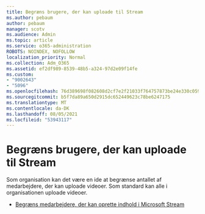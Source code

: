```yaml
---
title: Begræns brugere, der kan uploade til Stream
ms.author: pebaum
author: pebaum
manager: scotv
ms.audience: Admin
ms.topic: article
ms.service: o365-administration
ROBOTS: NOINDEX, NOFOLLOW
localization_priority: Normal
ms.collection: Adm_O365
ms.assetid: ef2df989-8539-48b5-a324-97d2e09f14fe
ms.custom:
- "9002643"
- "5096"
ms.openlocfilehash: 76d389698f082608d2cf7e2f21033f764757873be24e330c0596e053b4a85ea6
ms.sourcegitcommit: b5f7da89a650d2915dc652449623c78be6247175
ms.translationtype: MT
ms.contentlocale: da-DK
ms.lasthandoff: 08/05/2021
ms.locfileid: "53943117"
---
```

# <a name="restrict-users-who-can-upload-to-stream"></a>Begræns brugere, der kan uploade til Stream

Som organisation kan det være en ide at begrænse antallet af medarbejdere, der kan uploade videoer. Som standard kan alle i organisationen uploade videoer.

- [Begræns medarbejdere, der kan oprette indhold i Microsoft Stream](/stream/restrict-uploaders)
